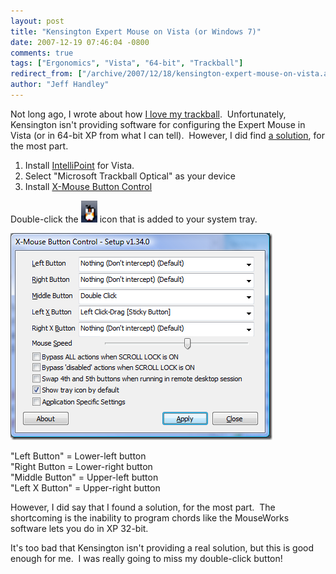 ```yaml
---
layout: post
title: "Kensington Expert Mouse on Vista (or Windows 7)"
date: 2007-12-19 07:46:04 -0800
comments: true
tags: ["Ergonomics", "Vista", "64-bit", "Trackball"]
redirect_from: ["/archive/2007/12/18/kensington-expert-mouse-on-vista.aspx/"]
author: "Jeff Handley"
---
```

<!-- more -->
<p>Not long ago, I wrote about how <a href="http://blog.jeffhandley.com/archive/2007/12/06/i-love-my-trackball.aspx" target="_blank">I love my trackball</a>.  Unfortunately, Kensington isn't providing software for configuring the Expert Mouse in Vista (or in 64-bit XP from what I can tell).  However, I did find <a href="http://sci.rutgers.edu/forum/showthread.php?t=92390" target="_blank">a solution</a>, for the most part.</p>  <ol>   <li>Install <a href="http://www.microsoft.com/hardware/download/download.aspx?category=MK&quot;" target="_blank">IntelliPoint</a> for Vista.</li>  <li>Select "Microsoft Trackball Optical" as your device</li>  <li>Install <a href="http://www.highrez.co.uk/downloads/XMouseButtonControl.htm" target="_blank">X-Mouse Button Control</a></li> </ol>  <p>Double-click the <img style="border-right: 0px; border-top: 0px; margin: 0px; border-left: 0px; border-bottom: 0px" height="35" alt="X-Mouse Button Control" src="/img/postimages/KensingtonExpertMouseonVista_14E34/image.png" width="26" border="0" /> icon that is added to your system tray.</p>  <p><img style="border-right: 0px; border-top: 0px; border-left: 0px; border-bottom: 0px" height="331" alt="image" src="/img/postimages/KensingtonExpertMouseonVista_14E34/image_3.png" width="419" border="0" /> </p>  <p>"Left Button" = Lower-left button   <br />"Right Button = Lower-right button  <br />"Middle Button" = Upper-left button  <br />"Left X Button" = Upper-right button</p>  <p>However, I did say that I found a solution, for the most part.  The shortcoming is the inability to program chords like the MouseWorks software lets you do in XP 32-bit.</p>  <p>It's too bad that Kensington isn't providing a real solution, but this is good enough for me.  I was really going to miss my double-click button!</p>
